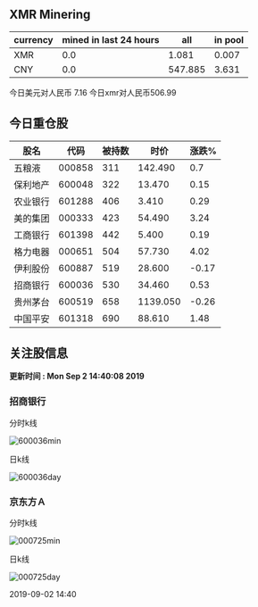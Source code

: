 ## XMR Minering

|currency|mined in last 24 hours|all|in pool|
|---|---|---|---|
|XMR|0.0|1.081|0.007|
|CNY|0.0|547.885|3.631|

今日美元对人民币 7.16	今日xmr对人民币506.99


## 今日重仓股 

|股名|代码|被持数|时价|涨跌%|
|---|---|---|---|---|
|五粮液|000858|311|142.490|0.7|
|保利地产|600048|322|13.470|0.15|
|农业银行|601288|406|3.410|0.29|
|美的集团|000333|423|54.490|3.24|
|工商银行|601398|442|5.400|0.19|
|格力电器|000651|504|57.730|4.02|
|伊利股份|600887|519|28.600|-0.17|
|招商银行|600036|530|34.460|0.53|
|贵州茅台|600519|658|1139.050|-0.26|
|中国平安|601318|690|88.610|1.48|

## 关注股信息
**更新时间 : Mon Sep  2 14:40:08 2019**
### 招商银行 
分时k线

![600036min](http://image.sinajs.cn/newchart/min/n/sh600036.gif)

日k线

![600036day](http://image.sinajs.cn/newchart/daily/n/sh600036.gif)

### 京东方Ａ 
分时k线

![000725min](http://image.sinajs.cn/newchart/min/n/sz000725.gif)

日k线

![000725day](http://image.sinajs.cn/newchart/daily/n/sz000725.gif)

2019-09-02 14:40
